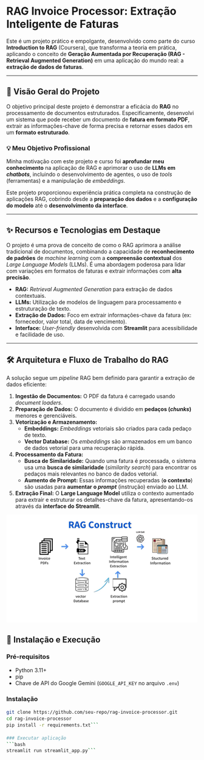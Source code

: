 # RAG Invoice Processor: Extração Inteligente de Faturas

Este é um projeto prático e empolgante, desenvolvido como parte do curso **Introduction to RAG** (Coursera), que transforma a teoria em prática, aplicando o conceito de **Geração Aumentada por Recuperação (RAG - Retrieval Augmented Generation)** em uma aplicação do mundo real: a **extração de dados de faturas**.

---

## 🎯 Visão Geral do Projeto

O objetivo principal deste projeto é demonstrar a eficácia do **RAG** no processamento de documentos estruturados. Especificamente, desenvolvi um sistema que pode receber um documento de **fatura em formato PDF**, extrair as informações-chave de forma precisa e retornar esses dados em um **formato estruturado**.

### 💡 Meu Objetivo Profissional

Minha motivação com este projeto e curso foi **aprofundar meu conhecimento** na aplicação de RAG e aprimorar o uso de **LLMs em *chatbots***, incluindo o desenvolvimento de agentes, o uso de *tools* (ferramentas) e a manipulação de *embeddings*.

Este projeto proporcionou experiência prática completa na construção de aplicações RAG, cobrindo desde a **preparação dos dados** e a **configuração do modelo** até o **desenvolvimento da interface**.

---

## ✨ Recursos e Tecnologias em Destaque

O projeto é uma prova de conceito de como o RAG aprimora a análise tradicional de documentos, combinando a capacidade de **reconhecimento de padrões** de *machine learning* com a **compreensão contextual** dos *Large Language Models* (LLMs). É uma abordagem poderosa para lidar com variações em formatos de faturas e extrair informações com **alta precisão**.

* **RAG:** *Retrieval Augmented Generation* para extração de dados contextuais.
* **LLMs:** Utilização de modelos de linguagem para processamento e estruturação de texto.
* **Extração de Dados:** Foco em extrair informações-chave da fatura (ex: fornecedor, valor total, data de vencimento).
* **Interface:** *User-friendly* desenvolvida com **Streamlit** para acessibilidade e facilidade de uso.

---

## 🛠️ Arquitetura e Fluxo de Trabalho do RAG

A solução segue um *pipeline* RAG bem definido para garantir a extração de dados eficiente:

1.  **Ingestão de Documentos:** O PDF da fatura é carregado usando *document loaders*.
2.  **Preparação de Dados:** O documento é dividido em **pedaços (*chunks*)** menores e gerenciáveis.
3.  **Vetorização e Armazenamento:**
    * **Embeddings:** *Embeddings* vetoriais são criados para cada pedaço de texto.
    * **Vector Database:** Os *embeddings* são armazenados em um banco de dados vetorial para uma recuperação rápida.
4.  **Processamento da Fatura:**
    * **Busca de Similaridade:** Quando uma fatura é processada, o sistema usa uma **busca de similaridade** (*similarity search*) para encontrar os pedaços mais relevantes no banco de dados vetorial.
    * **Aumento de Prompt:** Essas informações recuperadas (**o contexto**) são usadas para **aumentar o *prompt*** (instrução) enviado ao LLM.
5.  **Extração Final:** O **Large Language Model** utiliza o contexto aumentado para extrair e estruturar os detalhes-chave da fatura, apresentando-os através da **interface do Streamlit**.

![Diagrama conceitual do RAG com Faturas](assets/image.png)

## 🚀 Instalação e Execução

### Pré-requisitos
- Python 3.11+
- pip
- Chave de API do Google Gemini (`GOOGLE_API_KEY` no arquivo `.env`)

### Instalação
```bash
git clone https://github.com/seu-repo/rag-invoice-processor.git
cd rag-invoice-processor
pip install -r requirements.txt```

### Executar aplicação
```bash
streamlit run streamlit_app.py```